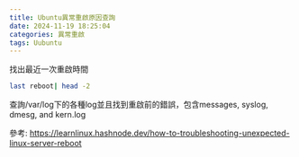 ```yaml
---
title: Ubuntu異常重啟原因查詢
date: 2024-11-19 18:25:04
categories: 異常重啟
tags: Uubuntu
---
```


找出最近一次重啟時間
```bash
last reboot| head -2
```

查詢/var/log下的各種log並且找到重啟前的錯誤，包含messages, syslog, dmesg, and kern.log


參考:
https://learnlinux.hashnode.dev/how-to-troubleshooting-unexpected-linux-server-reboot